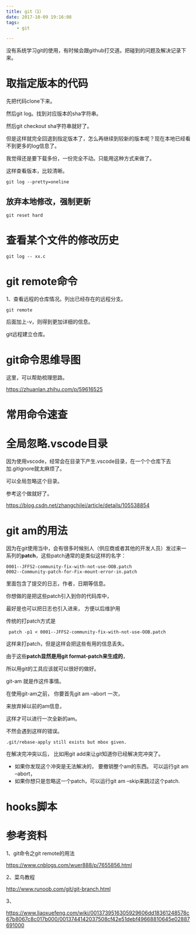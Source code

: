 ```yaml
---
title: git（1）
date: 2017-10-09 19:16:08
tags:
	- git

---
```




没有系统学习git的使用，有时候会跟github打交道。把碰到的问题及解决记录下来。

# 取指定版本的代码

先把代码clone下来。

然后git log。找到对应版本的sha字符串。

然后git checkout sha字符串就好了。

但是这样就完全回退到指定版本了，怎么再继续到较新的版本呢？现在本地已经看不到更多的log信息了。

我觉得还是要下载多份，一份完全不动。只能用这种方式来做了。

这样查看版本，比较清晰。

```
git log --pretty=oneline
```



## 放弃本地修改，强制更新

```
git reset hard
```

# 查看某个文件的修改历史

```
git log -- xx.c
```

# git remote命令

1、查看远程的仓库情况。列出已经存在的远程分支。

```
git remote
```

后面加上-v，则得到更加详细的信息。



git远程建立仓库。

# git命令思维导图

这里，可以帮助梳理思路。

https://zhuanlan.zhihu.com/p/59616525

# 常用命令速查

# 全局忽略.vscode目录

因为使用vscode，经常会在目录下产生.vscode目录，在一个个仓库下去加.gitignore就太麻烦了。

可以全局忽略这个目录。

参考这个做就好了。

https://blog.csdn.net/zhangchilei/article/details/105538854

# git am的用法

 因为在git使用当中，会有很多时候别人（供应商或者其他的开发人员）发过来一系列的**patch**，这些patch通常的是类似这样的名字：

```
0001--JFFS2-community-fix-with-not-use-OOB.patch
0002--Community-patch-for-Fix-mount-error-in.patch
```

里面包含了提交的日志，作者，日期等信息。

你想做的是把这些patch引入到你的代码库中，

最好是也可以把日志也引入进来， 方便以后维护用

传统的打patch方式是

```
 patch -p1 < 0001--JFFS2-community-fix-with-not-use-OOB.patch
```

这样来打patch，但是这样会把这些有用的信息丢失。

由于这些**patch显然是用git format-patch来生成的**，

所以用git的工具应该就可以很好的做好。

git-am 就是作这件事情。

在使用git-am之前， 你要首先git am –abort 一次，

来放弃掉以前的am信息，

这样才可以进行一次全新的am。

不然会遇到这样的错误。

```
.git/rebase-apply still exists but mbox given.
```



在解决完冲突以后， 比如用git add来让git知道你已经解决完冲突了。

- 如果你发现这个冲突是无法解决的， 要撤销整个am的东西。 可以运行git am –abort，
- 如果你想只是忽略这一个patch，可以运行git am –skip来跳过这个patch.

# hooks脚本



# 参考资料

1、git命令之git remote的用法

https://www.cnblogs.com/wuer888/p/7655856.html

2、菜鸟教程

http://www.runoob.com/git/git-branch.html

3、

https://www.liaoxuefeng.com/wiki/0013739516305929606dd18361248578c67b8067c8c017b000/0013744142037508cf42e51debf49668810645e02887691000